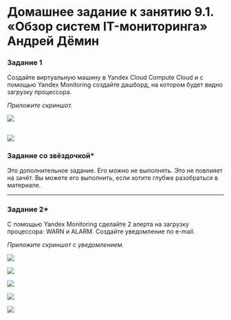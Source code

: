 # Домашнее задание к занятию 9.1. «Обзор систем IT-мониторинга» Андрей Дёмин

 
### Задание 1

Создайте виртуальную машину в Yandex Cloud Compute Cloud и с помощью Yandex Monitoring создайте дашборд, на котором будет видно загрузку процессора.

*Приложите скриншот.*

![](img/1.png)

![](img/2.png)
---

### Задание со звёздочкой*
Это дополнительное задание. Его можно не выполнять. Это не повлияет на зачёт. Вы можете его выполнить, если хотите глубже разобраться в материале.

---

### Задание 2*

С помощью Yandex Monitoring сделайте 2 алерта на загрузку процессора: WARN и ALARM. Создайте уведомление по e-mail.

*Приложите скриншот с уведомлением.*

![](img/3.png)

![](img/4.png)

![](img/5.png)

![](img/6.png)

![](img/7.png)



